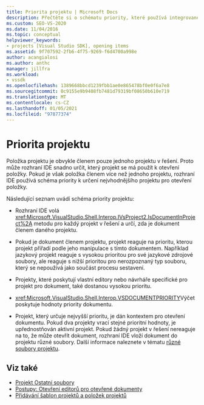 ```yaml
---
title: Priorita projektu | Microsoft Docs
description: Přečtěte si o schématu priority, které používá integrované vývojové prostředí (IDE) sady Visual Studio k určení nejlepšího projektu pro otevření položky, pokud je položka členem více než jednoho projektu.
ms.custom: SEO-VS-2020
ms.date: 11/04/2016
ms.topic: conceptual
helpviewer_keywords:
- projects [Visual Studio SDK], opening items
ms.assetid: 9f707592-2fb6-4f75-9269-f6d4700a998e
author: acangialosi
ms.author: anthc
manager: jillfra
ms.workload:
- vssdk
ms.openlocfilehash: 1389668bbcd1239fbb1ae0e865478bf0e0f6a7e8
ms.sourcegitcommit: 0c9155e9b9408fb7481d79319bf08650b610e719
ms.translationtype: MT
ms.contentlocale: cs-CZ
ms.lasthandoff: 01/05/2021
ms.locfileid: "97877374"
---
```

# <a name="project-priority"></a>Priorita projektu
Položka projektu je obvykle členem pouze jednoho projektu v řešení. Proto může rozhraní IDE snadno určit, který projekt se má použít k otevření položky. Pokud je však položka členem více než jednoho projektu, rozhraní IDE používá schéma priority k určení nejvhodnějšího projektu pro otevření položky.

 Následující seznam uvádí schéma priority projektu:

- Rozhraní IDE volá <xref:Microsoft.VisualStudio.Shell.Interop.IVsProject2.IsDocumentInProject%2A> metodu pro každý projekt v řešení a určí, zda je dokument členem daného projektu.

- Pokud je dokument členem projektu, projekt reaguje na prioritu, kterou projekt přiřadí podle jeho manipulace s tímto dokumentem. Například jazykový projekt reaguje s vysokou prioritou pro své jazykové zdrojové soubory, ale reaguje s nižší prioritou pro nerozpoznaný typ souboru, který se nepoužívá jako součást procesu sestavení.

- Projekty, které poskytují vlastní editory nebo návrháře specifické pro projekt pro dokument, také dostanou vysokou prioritu.

- <xref:Microsoft.VisualStudio.Shell.Interop.VSDOCUMENTPRIORITY>Výčet poskytuje hodnoty priority dokumentu.

- Projekt, který určuje nejvyšší prioritu, je dán kontextem pro otevření dokumentu. Pokud dva projekty vrací stejné prioritní hodnoty, je upřednostňován aktivní projekt. Pokud žádný projekt v řešení nereaguje na to, že může otevřít dokument, rozhraní IDE vloží dokument do projektu různé soubory. Další informace naleznete v tématu [různé soubory projektu](../../extensibility/internals/miscellaneous-files-project.md).

## <a name="see-also"></a>Viz také
- [Projekt Ostatní soubory](../../extensibility/internals/miscellaneous-files-project.md)
- [Postupy: Otevření editorů pro otevřené dokumenty](../../extensibility/how-to-open-editors-for-open-documents.md)
- [Přidávání šablon projektů a položek projektů](../../extensibility/internals/adding-project-and-project-item-templates.md)

